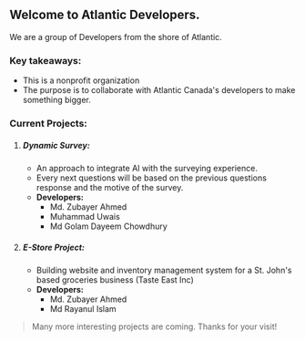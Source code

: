 ## Welcome to Atlantic Developers.

We are a group of Developers from the shore of Atlantic.
### Key takeaways:
+ This is a nonprofit organization
+ The purpose is to collaborate with Atlantic Canada's developers to make something bigger.

### Current Projects:
1. ##### Dynamic Survey:
   - An approach to integrate AI with the surveying experience.
   - Every next questions will be based on the previous questions response and the motive of the survey.
   - **Developers:**
      * Md. Zubayer Ahmed
      * Muhammad Uwais
      * Md Golam Dayeem Chowdhury

2. ##### E-Store Project:
   -  Building website and inventory management system for a St. John's based groceries business (Taste East Inc)
   - **Developers:**
      * Md. Zubayer Ahmed
      * Md Rayanul Islam

> Many more interesting projects are coming. Thanks for your visit!
